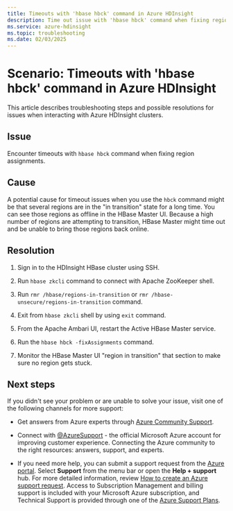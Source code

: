 ```yaml
---
title: Timeouts with 'hbase hbck' command in Azure HDInsight
description: Time out issue with 'hbase hbck' command when fixing region assignments
ms.service: azure-hdinsight
ms.topic: troubleshooting
ms.date: 02/03/2025
---
```


# Scenario: Timeouts with 'hbase hbck' command in Azure HDInsight

This article describes troubleshooting steps and possible resolutions for issues when interacting with Azure HDInsight clusters.

## Issue

Encounter timeouts with `hbase hbck` command when fixing region assignments.

## Cause

A potential cause for timeout issues when you use the `hbck` command might be that several regions are in the "in transition" state for a long time. You can see those regions as offline in the HBase Master UI. Because a high number of regions are attempting to transition, HBase Master might time out and be unable to bring those regions back online.

## Resolution

1. Sign in to the HDInsight HBase cluster using SSH.

1. Run `hbase zkcli` command to connect with Apache ZooKeeper shell.

1. Run `rmr /hbase/regions-in-transition` or `rmr /hbase-unsecure/regions-in-transition` command.

1. Exit from `hbase zkcli` shell by using `exit` command.

1. From the Apache Ambari UI, restart the Active HBase Master service.

1. Run the `hbase hbck -fixAssignments` command.

1. Monitor the HBase Master UI "region in transition" that section to make sure no region gets stuck.

## Next steps

If you didn't see your problem or are unable to solve your issue, visit one of the following channels for more support:

- Get answers from Azure experts through [Azure Community Support](https://azure.microsoft.com/support/community/).

- Connect with [@AzureSupport](https://x.com/azuresupport) - the official Microsoft Azure account for improving customer experience. Connecting the Azure community to the right resources: answers, support, and experts.

- If you need more help, you can submit a support request from the [Azure portal](https://portal.azure.com/?#blade/Microsoft_Azure_Support/HelpAndSupportBlade/). Select **Support** from the menu bar or open the **Help + support** hub. For more detailed information, review [How to create an Azure support request](/azure/azure-portal/supportability/how-to-create-azure-support-request). Access to Subscription Management and billing support is included with your Microsoft Azure subscription, and Technical Support is provided through one of the [Azure Support Plans](https://azure.microsoft.com/support/plans/).
